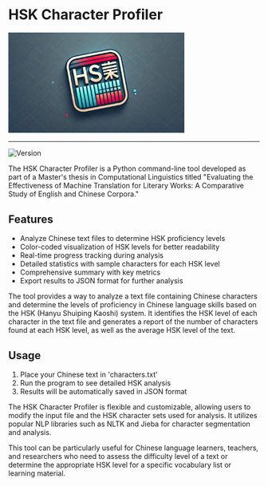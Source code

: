 # HSK Character Profiler
<img src="logo.webp" width=70% height=70%>

---

![Version](https://img.shields.io/badge/version-1.1.1-blue.svg)

The HSK Character Profiler is a Python command-line tool developed as part of a Master's thesis in Computational Linguistics titled "Evaluating the Effectiveness of Machine Translation for Literary Works: A Comparative Study of English and Chinese Corpora."

## Features

- Analyze Chinese text files to determine HSK proficiency levels
- Color-coded visualization of HSK levels for better readability
- Real-time progress tracking during analysis
- Detailed statistics with sample characters for each HSK level
- Comprehensive summary with key metrics
- Export results to JSON format for further analysis

The tool provides a way to analyze a text file containing Chinese characters and determine the levels of proficiency in Chinese language skills based on the HSK (Hanyu Shuiping Kaoshi) system. It identifies the HSK level of each character in the text file and generates a report of the number of characters found at each HSK level, as well as the average HSK level of the text.

## Usage

1. Place your Chinese text in 'characters.txt'
2. Run the program to see detailed HSK analysis
3. Results will be automatically saved in JSON format

The HSK Character Profiler is flexible and customizable, allowing users to modify the input file and the HSK character sets used for analysis. It utilizes popular NLP libraries such as NLTK and Jieba for character segmentation and analysis.

This tool can be particularly useful for Chinese language learners, teachers, and researchers who need to assess the difficulty level of a text or determine the appropriate HSK level for a specific vocabulary list or learning material.
